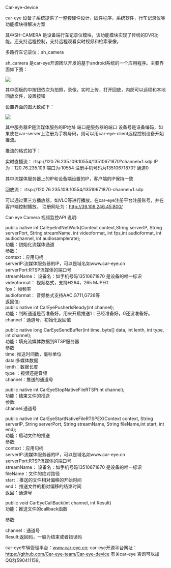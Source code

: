 ﻿Car-eye-device
 
car-eye 设备子系统提供了一整套硬件设计，固件程序，系统软件，行车记录仪等功能模块得解决方案

其中SH-CAMERA 是设备端行车记录仪模块，该功能模块实现了传统的DVR功能。还支持远程控制，支持远程观看实时视频和检索录像。


多路行车记录仪：sh_camera

sh_camera 是car-eye开源团队开发的基于android系统的一个应用程序。主要界面如下图：

![](https://github.com/Car-eye-team/doc/raw/master/car-eye-device/car-eye-camera主界面.png)

其中面板的中按钮依次为拍照，录像，实时上传，打开回放，内部可以远程和本地回放文件，设置按钮

设置界面的图大致如下：

![](https://github.com/Car-eye-team/doc/raw/master/car-eye-device/car-eye-camera设置界面.jpg)

其中服务器IP是流媒体服务的IP地址
端口是服务器的端口
设备号是设备编码，如果使在car-server上注册为手机号码，则可以用car-eye-client远程控制设备开始推流。

推流的格式如下：

实时直播流：
rtsp://120.76.235.109:10554/13510671870?channel=1.sdp
IP为：120.76.235.109
端口为:10554
注册手机号码为13510671870?
通道0

其中流媒体服务器上的IP和设备端设置的IP，客户端的IP保持一致

回放流：
rtsp://120.76.235.109:10554/13510671870-channel=1.sdp

可以通过第三方播放器，如VLC等进行播放。在car-eye注册平台注册账号，并在客户端控制播放。
注册网址为：http://39.108.246.45:800/

 Car-eye Camera 视频监控API 说明:
 
public native int  CarEyeInitNetWork(Context context,String serverIP, String serverPort, String streamName, int videoformat, int fps,int audioformat, int audiochannel, int audiosamplerate);  
功能：初始化流媒体通道  
参数：  
context：应用句柄  
serverIP:流媒体服务器的IP，可以是域名如www.car-eye.cn   
serverPort:RTSP流媒体的端口号   
streamName： 设备名：如手机号码13510671870 是设备的唯一标识   
videoformat： 视频格式，支持H264，265 MJPEG   
fps： 帧频率   
audioformat： 音频格式支持AAC,G711,G726等   
返回值:   
public native int 	 CarEyePusherIsReady(int channel);  
功能：判断通道是否准备好，用来开启推送1：已经准备好，0还没准备好。   
channel：通道号，初始化返回值   

public native long   CarEyeSendBuffer(int time, byte[] data, int lenth, int type, int channel);     
功能：填充流媒体数据到RTSP服务器     
参数   
time: 推送时间数，毫秒单位   
data:多媒体数据  
lenth：数据长度  
type ：视频还是音频  
channel：推送的通道号  

public native int    CarEyeStopNativeFileRTSP(int channel);  
功能：结束文件的推送  
参数:  
channel:通道号  

public native int    CarEyeStartNativeFileRTSPEX(Context context, String serverIP, String serverPort, String streamName,  String fileName,int start, int end);  
功能：启动文件的推送   
参数:  
context：应用句柄  
serverIP:流媒体服务器的IP，可以是域名如www.car-eye.cn  
serverPort:RTSP流媒体的端口号  
streamName： 设备名：如手机号码13510671870 是设备的唯一标识  
fileName：文件的绝对路径  
start：推送的文件相对偏移的开始时间  
end：  推送文件的相对偏移的结束时间  
返回：通道号  

public void  CarEyeCallBack(int channel, int Result)  
功能：推送文件的callback函数  

参数:  

channel：通道号  
Result:返回码，一般为结束或者错误码  

car-eye车辆管理平台：www.car-eye.cn; car-eye开源平台网址：https://github.com/Car-eye-team/Car-eye-device 有关car-eye 咨询可以加QQ群590411159。
